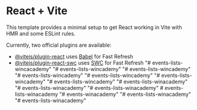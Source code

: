 # React + Vite

This template provides a minimal setup to get React working in Vite with HMR and some ESLint rules.

Currently, two official plugins are available:

- [@vitejs/plugin-react](https://github.com/vitejs/vite-plugin-react/blob/main/packages/plugin-react/README.md) uses [Babel](https://babeljs.io/) for Fast Refresh
- [@vitejs/plugin-react-swc](https://github.com/vitejs/vite-plugin-react-swc) uses [SWC](https://swc.rs/) for Fast Refresh
"# events-lists-wincacademy" 
"# events-lists-wincademy" 
"# events-lists-wincademy" 
"# events-lists-wincademy" 
"# events-lists-wincademy" 
"# events-lists-wincademy" 
"# events-lists-wincademy" 
"# events-lists-winacademy" 
"# events-lists-winacademy" 
"# events-lists-winacademy" 
#   e v e n t s - l i s t s - w i n a c a d e m y  
 "# events-winacademy" 
"# events-lists-winacademy" 
"# events-lists-winacademy" 
